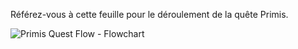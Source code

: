 Référez-vous à cette feuille pour le déroulement de la quête Primis.

![Primis Quest Flow - Flowchart](https://user-images.githubusercontent.com/13719743/212953877-f434084a-7489-4184-949d-c3c8eb6c15bd.png)
